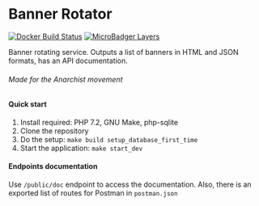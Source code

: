 Banner Rotator
==============

[![Docker Build Status](https://img.shields.io/docker/build/wolnosciowiec/banner-rotator.svg)](https://hub.docker.com/r/wolnosciowiec/banner-rotator)
[![MicroBadger Layers](https://img.shields.io/microbadger/layers/wolnosciowiec/banner-rotator.svg)](https://github.com/Wolnosciowiec/banner-rotator)


Banner rotating service. Outputs a list of banners in HTML and JSON formats, has an API documentation.

###### Made for the Anarchist movement

#### Quick start

1. Install required: PHP 7.2, GNU Make, php-sqlite
2. Clone the repository
3. Do the setup: `make build setup_database_first_time`
4. Start the application: `make start_dev`

#### Endpoints documentation

Use `/public/doc` endpoint to access the documentation.
Also, there is an exported list of routes for Postman in `postman.json`
 